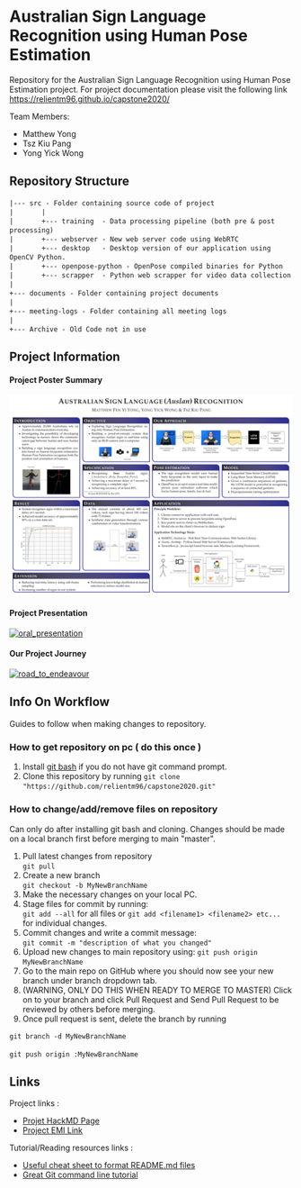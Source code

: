# Australian Sign Language Recognition using Human Pose Estimation

Repository for the Australian Sign Language Recognition using Human Pose Estimation project. For project documentation please visit the following link https://relientm96.github.io/capstone2020/

Team Members:

* Matthew Yong
* Tsz Kiu Pang
* Yong Yick Wong

## Repository Structure
```
|--- src - Folder containing source code of project
|       |
|       +--- training  - Data processing pipeline (both pre & post processing)  
|       +--- webserver - New web server code using WebRTC
|       +--- desktop   - Desktop version of our application using OpenCV Python.
|       +--- openpose-python - OpenPose compiled binaries for Python
|       +--- scrapper  - Python web scrapper for video data collection
|
+--- documents - Folder containing project documents
|       
+--- meeting-logs - Folder containing all meeting logs
|
+--- Archive - Old Code not in use 
```

## Project Information

#### Project Poster Summary
![poster](docs/images/Electrical_Matthew_Yong_Poster.png)

#### Project Presentation
[![oral_presentation](http://img.youtube.com/vi/AMlnNzqC3Bs/0.jpg)](http://www.youtube.com/watch?v=AMlnNzqC3Bs "Endeavour Presentation - Australian Sign Language Recognition")

#### Our Project Journey
[![road_to_endeavour](http://img.youtube.com/vi/zT6ssMtPTGA/0.jpg)](http://www.youtube.com/watch?v=zT6ssMtPTGA "Road to Endeavour")

## Info On Workflow
Guides to follow when making changes to repository.

### How to get repository on pc ( do this once )
1. Install [git bash](https://gitforwindows.org/) if you do not have git command prompt.  
2. Clone this repository by running 
`git clone "https://github.com/relientm96/capstone2020.git"`

### How to change/add/remove files on repository
Can only do after installing git bash and cloning. Changes should be made on a local branch first before merging to main "master".     

1. Pull latest changes from repository   
`git pull`  
2. Create a new branch    
`git checkout -b MyNewBranchName`  
3. Make the necessary changes on your local PC.   
4. Stage files for commit by running:  
`git add --all` for all files or `git add <filename1> <filename2> etc...` for individual changes.  
5. Commit changes and write a commit message:  
`git commit -m "description of what you changed"`
6. Upload new changes to main repository using:
`git push origin MyNewBranchName`  
7. Go to the main repo on GitHub where you should now see your new branch under branch dropdown tab.     
8. (WARNING, ONLY DO THIS WHEN READY TO MERGE TO MASTER) Click on to your branch and click Pull Request and Send Pull Request to be reviewed by others before merging.  
9. Once pull request is sent, delete the branch by running
```
git branch -d MyNewBranchName

git push origin :MyNewBranchName
```

## Links
Project links :    
* [Projet HackMD Page](https://hackmd.io/team/capstone2020?nav=overview)
* [Project EMI Link](https://apps2.eng.unimelb.edu.au/emi-capstone-projects/index.php?r=project%2Fview&id=194&ajaxView=yes)

Tutorial/Reading resources links :  
* [Useful cheat sheet to format README.md files](https://github.com/adam-p/markdown-here/wiki/Markdown-Cheatsheet)
* [Great Git command line tutorial](http://gitimmersion.com/)


